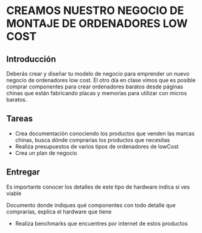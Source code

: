 # CREAMOS NUESTRO NEGOCIO DE MONTAJE DE ORDENADORES LOW COST

Introducción
---
Deberás crear y diseñar tu modelo de negocio para emprender un nuevo negocio de ordenadores low cost. El otro día en clase vimos que es posible comprar componentes para crear ordenadores baratos desde páginas chinas que están fabricando placas y memorias para utilizar con micros baratos.

Tareas
---
 * Crea documentación conociendo los productos que venden las marcas chinas, busca dónde comprarías los productos que necesitas
 * Realiza presupuestos de varios tipos de ordenadores de lowCost
 * Crea un plan de negocio
 
 
 Entregar
 ---
 Es importante conocer los detalles de este tipo de hardware indica si ves viable 
 
 Documento donde indiques qué componentes con todo detalle que comprarías, explica el hardware que tiene
   * Realiza benchmarks que encuentres por internet de estos productos
